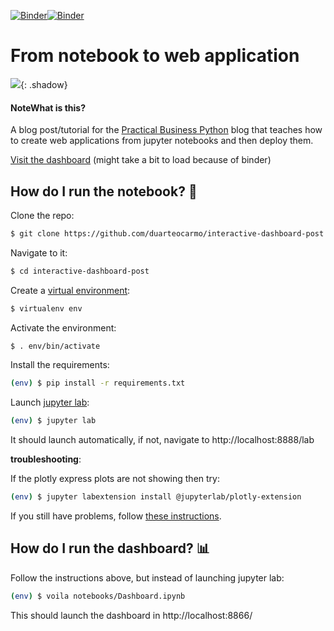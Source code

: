 [![Binder](https://mybinder.org/badge_logo.svg)](https://mybinder.org/v2/gh/duarteocarmo/interactive-dashboard-post/master?urlpath=%2Fvoila%2Frender%2Fnotebooks%2FDashboard.ipynb)[![Binder](https://img.shields.io/badge/python-v3.7-blue)]()

# From notebook to web application

 ![](/home/doc/Repos/interactive-dashboard-post/posts/readme_figure.png){: .shadow}

#### NoteWhat is this?

A blog post/tutorial for the [Practical Business Python](https://pbpython.com/) blog that teaches how to create web applications from jupyter notebooks and then deploy them. 

[Visit the dashboard](https://mybinder.org/v2/gh/duarteocarmo/interactive-dashboard-post/master?urlpath=%2Fvoila%2Frender%2Fnotebooks%2FDashboard.ipynb) (might take a bit to load because of binder)



## How do I run the notebook? :notebook_with_decorative_cover:

Clone the repo:

```bash
$ git clone https://github.com/duarteocarmo/interactive-dashboard-post.git
```

Navigate to it:

```bash
$ cd interactive-dashboard-post
```

Create a [virtual environment](https://virtualenv.pypa.io/en/latest/):

```bash
$ virtualenv env
```

Activate the environment:

```bash
$ . env/bin/activate
```

Install the requirements:

```bash
(env) $ pip install -r requirements.txt 
```

Launch [jupyter lab](https://jupyterlab.readthedocs.io/en/stable/):

```bash
(env) $ jupyter lab
```

It should launch automatically, if not, navigate to http://localhost:8888/lab 

**troubleshooting**:

If the plotly express plots are not showing then try:

```bash
(env) $ jupyter labextension install @jupyterlab/plotly-extension
```

If you still have problems, follow [these instructions](https://plot.ly/python/getting-started/#jupyterlab-support-python-35).



## How do I run the dashboard? :bar_chart:

Follow the instructions above, but instead of launching jupyter lab: 

```bash
(env) $ voila notebooks/Dashboard.ipynb
```

This should launch the dashboard in http://localhost:8866/



